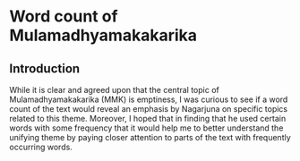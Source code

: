 # Word count of Mulamadhyamakakarika
## Introduction
While it is clear and agreed upon that the central topic of Mulamadhyamakakarika (MMK) is emptiness, I was curious to see if a word count of the text would reveal an emphasis by Nagarjuna on specific topics related to this theme. Moreover, I hoped that in finding that he used certain words with some frequency that it would help me to better understand the unifying theme by paying closer attention to parts of the text with frequently occurring words. 
